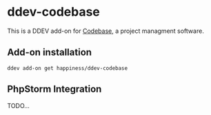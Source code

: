 # ddev-codebase

This is a DDEV add-on for [Codebase](https://www.codebasehq.com), a project managment
software.

## Add-on installation

```
ddev add-on get happiness/ddev-codebase
```

## PhpStorm Integration

TODO...
